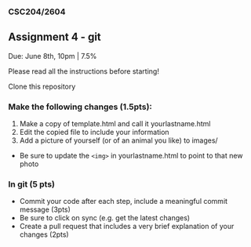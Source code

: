 ### CSC204/2604
## Assignment 4 - git

Due: June 8th, 10pm | 7.5%

Please read all the instructions before starting!

Clone this repository

### Make the following changes (1.5pts):

1. Make a copy of template.html and call it yourlastname.html 
2.  Edit the copied file to include your information
3.  Add a picture of yourself (or of an animal you like) to images/
  * Be sure to update the `<img>` in yourlastname.html to point to that new photo

### In git (5 pts)

* Commit your code after each step, include a meaningful commit message (3pts)
* Be sure to click on sync (e.g. get the latest changes)
* Create a pull request that includes a very brief explanation of your changes (2pts)

